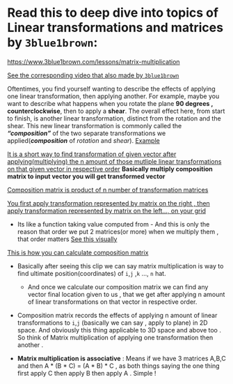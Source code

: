# Read this to deep dive into topics of Linear transformations and matrices by `3blue1brown`: 
https://www.3blue1brown.com/lessons/matrix-multiplication

[See the corresponding video that also made by `3blue1brown`](https://youtu.be/XkY2DOUCWMU?si=grsKfZeDuTa46GMS)

Oftentimes, you find yourself wanting to describe the effects of applying one linear transformation, then applying another. For example, maybe you 
want to describe what happens when you rotate the plane **90 degrees , counterclockwise**, then to apply a **shear**. The overall effect here, from 
start to finish, is another linear transformation, distinct from the rotation and the shear. This new linear transformation is commonly called the 
***“composition”*** of the two separate transformations we applied(***composition*** of *rotation* and *shear*).
[Example](https://youtu.be/XkY2DOUCWMU?si=OynN8796dWY5dpzg&t=121)

[It is a short way to find transformation of given vector after applying(multiplying) the n amount of those mutliple linear transformations on that given vector in respective order](https://youtu.be/XkY2DOUCWMU?si=RZQzAEd_ygdwRnRo&t=184)
**Basically multiply composition matrix to input vector you will get transformed vector** 

[Composition matrix is product of n number of transformation matrices](https://youtu.be/XkY2DOUCWMU?si=DEiOkgXNgfNyiebc&t=223)

[You first apply transformation represented by matrix on the right , then apply transformation represented by matrix on the left..., on your grid](https://youtu.be/XkY2DOUCWMU?si=8MjcKX5jMvmuw8IS&t=245)
- Its like a function taking value computed from 
      - And this is only the reason that order we put 2 matrices(or more) when we multiply them , that order matters  [See this visually](https://youtu.be/XkY2DOUCWMU?si=Cl2zS90uuAj4Eopu&t=447)


[This is how you can calculate composition matrix](https://youtu.be/XkY2DOUCWMU?si=kbzRdrB6kwqqVTZp&t=290)
- Basically after seeing this clip we can say matrix multiplication is way to find ultimate position(coordinates) of `i`,`j` ,`k` ..., `n` hat. 
    - And once we calculate our composition matrix we can find any vector final location given to us , that we get after applying n amount of linear transformations on that vector in respective order.

- Composition matrix records the effects of applying n amount of linear transformations to `i`,`j` (basically we can say , apply to plane) in 2D space. And obviously this thing applicable to 3D space and above too . 
So think of Matrix multiplication of applying one transformation then another . 

- **Matrix multiplication is associative** : Means if we have 3 matrices A,B,C and then A * (B * C) = (A * B) * C , as both things saying the one thing first apply C then apply B then apply A . Simple !